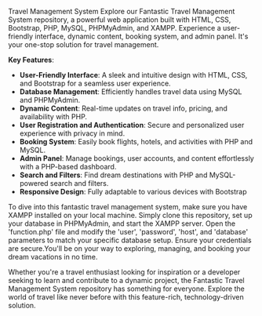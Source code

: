 Travel Management System
Explore our Fantastic Travel Management System repository, a powerful web application built with HTML, CSS, Bootstrap, PHP, MySQL, PHPMyAdmin, and XAMPP. Experience a user-friendly interface, dynamic content, booking system, and admin panel. It's your one-stop solution for travel management. 

**Key Features**:

- **User-Friendly Interface**: A sleek and intuitive design with HTML, CSS, and Bootstrap for a seamless user experience.
- **Database Management**: Efficiently handles travel data using MySQL and PHPMyAdmin.
- **Dynamic Content**: Real-time updates on travel info, pricing, and availability with PHP.
- **User Registration and Authentication**: Secure and personalized user experience with privacy in mind.
- **Booking System**: Easily book flights, hotels, and activities with PHP and MySQL.
- **Admin Panel**: Manage bookings, user accounts, and content effortlessly with a PHP-based dashboard.
- **Search and Filters**: Find dream destinations with PHP and MySQL-powered search and filters.
- **Responsive Design**: Fully adaptable to various devices with Bootstrap

To dive into this fantastic travel management system, make sure you have XAMPP installed on your local machine. Simply clone this repository, set up your database in PHPMyAdmin, and start the XAMPP server.  Open the 'function.php' file and modify the 'user', 'password', 'host', and 'database' parameters to match your specific database setup. Ensure your credentials are secure.You'll be on your way to exploring, managing, and booking your dream vacations in no time.

Whether you're a travel enthusiast looking for inspiration or a developer seeking to learn and contribute to a dynamic project, the Fantastic Travel Management System repository has something for everyone. Explore the world of travel like never before with this feature-rich, technology-driven solution.


